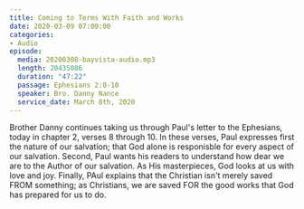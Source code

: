 ```yaml
---
title: Coming to Terms With Faith and Works
date: 2020-03-09 07:00:00
categories:
- Audio
episode:
  media: 20200308-bayvista-audio.mp3
  length: 20435086
  duration: "47:22"
  passage: Ephesians 2:8-10
  speaker: Bro. Danny Nance
  service_date: March 8th, 2020
---
```

Brother Danny continues taking us through Paul's letter to the Ephesians, today in chapter 2, verses 8 through 10.  In these verses, Paul expresses first the nature of our salvation; that God alone is responisble for every aspect of our salvation.  Second, Paul wants his readers to understand how dear we are to the Author of our salvation.  As His masterpieces, God looks at us with love and joy.  Finally, PAul explains that the Christian isn't merely saved FROM something; as Christians, we are saved FOR the good works that God has prepared for us to do.